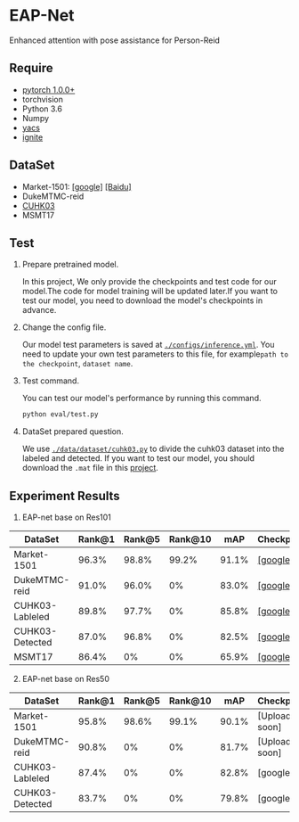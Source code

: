 # EAP-Net
Enhanced attention with pose assistance for Person-Reid

## Require
- [pytorch 1.0.0+](https://pytorch.org/)
- torchvision
- Python 3.6
- Numpy
- [yacs](https://github.com/rbgirshick/yacs)
- [ignite](https://pypi.org/project/pytorch-ignite/)

## DataSet
- Market-1501: [[google]](https://drive.google.com/file/d/0B8-rUzbwVRk0c054eEozWG9COHM/view) [[Baidu]](https://pan.baidu.com/s/1ntIi2Op)
- DukeMTMC-reid
- [CUHK03](http://www.ee.cuhk.edu.hk/~xgwang/CUHK_identification.html)
- MSMT17

## Test

1. Prepare pretrained model.  
  
    In this project, We only provide the checkpoints and test code for our model.The code for model training will be updated later.If you want to test our model, you need to download the model's checkpoints in advance.

2. Change the config file.  
  
    Our model test parameters is saved at  [`./configs/inference.yml`](https://github.com/EAP-Net/EAP-Net/blob/master/configs/inference.yml). You need to update your own test parameters to this file, for example`path to the checkpoint`, `dataset name`.

3. Test command.  
  
    You can test our model's performance by running this command.  
    ```bash
    python eval/test.py
    ```

4. DataSet prepared question.  
  
    We use [`./data/dataset/cuhk03.py`](https://github.com/EAP-Net/EAP-Net/blob/master/data/datasets/cuhk03.py) to divide the cuhk03 dataset into the labeled and detected. If you want to test our model, you should download the `.mat` file in this [project](https://github.com/zhunzhong07/person-re-ranking/tree/master/evaluation/data/CUHK03).

## Experiment Results
1. EAP-net base on Res101

|DataSet | Rank@1 | Rank@5 | Rank@10 | mAP| Checkpoint|
| -------- | ----- | ----- | ----- | ---- | ---- |
| Market-1501 | 96.3% | 98.8% | 99.2% | 91.1% |  [[google]](https://drive.google.com/file/d/1KdOO0Onp20tJhRgtGBvHF6B60iqAfBzh/view?usp=sharing) |
| DukeMTMC-reid | 91.0% | 96.0% | 0% | 83.0% | [[google]](https://drive.google.com/file/d/1Qc-QTtj_1c8dyZ6jUK0JWIVZ9U9VcXh9/view?usp=sharing) |
| CUHK03-Lableled | 89.8% | 97.7% | 0% | 85.8% | [[google]](https://drive.google.com/file/d/1FY3FKA8E-GWwrzJdFb-7Pqv0ZRnRXuGS/view?usp=sharing) |
| CUHK03-Detected | 87.0% | 96.8% | 0% | 82.5% | [[google]](https://drive.google.com/file/d/14cc1FQs4aYbb3e16j3Q2I-kHh_yjg7pY/view?usp=sharing) |
| MSMT17 | 86.4% | 0% | 0% | 65.9% | [[google]](https://drive.google.com/file/d/192JxOptm8wz2OJxjxmUK8DXFMLQ5MIE7/view?usp=sharing) |

2. EAP-net base on Res50

|DataSet | Rank@1 | Rank@5 | Rank@10 | mAP| Checkpoint|
| -------- | ----- | ----- | ----- | ---- | ---- |
| Market-1501 | 95.8% | 98.6% | 99.1% | 90.1% |  [Uploading soon] |
| DukeMTMC-reid | 90.8% | 0% | 0% | 81.7% | [Uploading soon] |
| CUHK03-Lableled | 87.4% | 0% | 0% | 82.8% | [google] |
| CUHK03-Detected | 83.7% | 0% | 0% | 79.8% | [google] |
